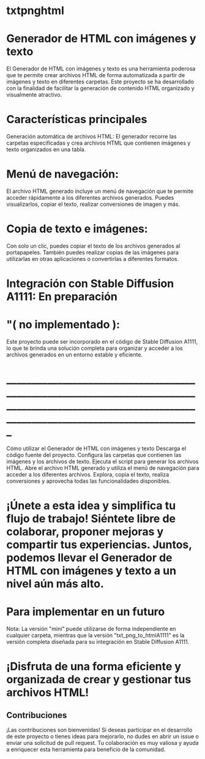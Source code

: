 # txtpnghtml
# Generador de HTML con imágenes y texto
El Generador de HTML con imágenes y texto es una herramienta poderosa que te permite crear archivos HTML de forma automatizada a partir de imágenes y texto en diferentes carpetas. Este proyecto se ha desarrollado con la finalidad de facilitar la generación de contenido HTML organizado y visualmente atractivo.
# Características principales
Generación automática de archivos HTML: El generador recorre las carpetas especificadas y crea archivos HTML que contienen imágenes y texto organizados en una tabla.
# Menú de navegación:
El archivo HTML generado incluye un menú de navegación que te permite acceder rápidamente a los diferentes archivos generados. Puedes visualizarlos, copiar el texto, realizar conversiones de imagen y más.
# Copia de texto e imágenes: 
Con solo un clic, puedes copiar el texto de los archivos generados al portapapeles. También puedes realizar copias de las imágenes para utilizarlas en otras aplicaciones o convertirlas a diferentes formatos.

# Integración con Stable Diffusion A1111: En preparación
# "( no implementado ):
Este proyecto puede ser incorporado en el código de Stable Diffusion A1111, lo que te brinda una solución completa para organizar y acceder a los archivos generados en un entorno estable y eficiente.
# _____________________________________________________________________________________________________________________________________________________

Cómo utilizar el Generador de HTML con imágenes y texto
Descarga el código fuente del proyecto.
Configura las carpetas que contienen las imágenes y los archivos de texto.
Ejecuta el script para generar los archivos HTML.
Abre el archivo HTML generado y utiliza el menú de navegación para acceder a los diferentes archivos.
Explora, copia el texto, realiza conversiones y aprovecha todas las funcionalidades disponibles.

# ¡Únete a esta idea y simplifica tu flujo de trabajo! Siéntete libre de colaborar, proponer mejoras y compartir tus experiencias. Juntos, podemos llevar el Generador de HTML con imágenes y texto a un nivel aún más alto.

# Para implementar en un futuro
Nota: La versión "mini" puede utilizarse de forma independiente en cualquier carpeta, mientras que la versión "txt_png_to_htmlA1111" es la versión completa diseñada para su integración en Stable Diffusion A1111.

# ¡Disfruta de una forma eficiente y organizada de crear y gestionar tus archivos HTML!

## Contribuciones
¡Las contribuciones son bienvenidas! Si deseas participar en el desarrollo de este proyecto o tienes ideas para mejorarlo, no dudes en abrir un issue o enviar una solicitud de pull request. Tu colaboración es muy valiosa y ayuda a enriquecer esta herramienta para beneficio de la comunidad.

